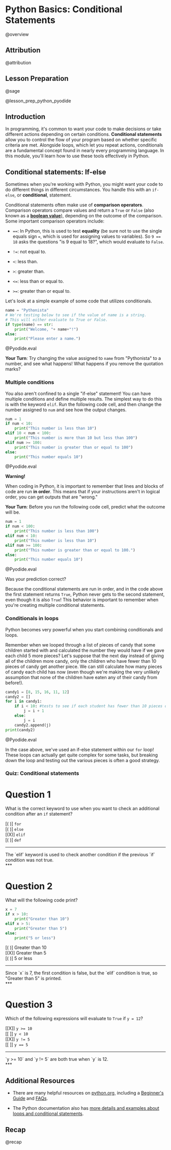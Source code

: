 <!--
module_id: python_basics_conditionals
author:   Meredith Lee
email:    leemc@chop.edu
version: 1.2.2
current_version_description: Replaced SageMathCells with Pyodide cells for better usability
module_type: standard
docs_version: 1.2.0
language: en
narrator: UK English Female
mode: Textbook

title: Python Basics: Conditionals

comment: Learn how to use conditional statements in Python. 

long_description: Before using Python for data analysis, there are some basics to learn that will set the foundation for more advanced Python coding. This module will teach you about how to use conditional statements. 

estimated_time_in_minutes: 20

@pre_reqs
Learners should be familiar with using [functions and methods](https://liascript.github.io/course/?https://raw.githubusercontent.com/arcus/education_modules/main/python_basics_variables_functions_methods/python_basics_variables_functions_methods.md#1) and [collections](https://liascript.github.io/course/?https://raw.githubusercontent.com/arcus/education_modules/main/python_basics_lists_dictionaries/python_basics_lists_dictionaries.md#1) at a beginner level. 
@end

@learning_objectives

- Utilize conditional statements

@end

good_first_module: false
collection: learn_to_code
sequence_name: python_basics
previous_sequential_module: python_basics_lists_dictionaries
coding_required: true
coding_level: basic
coding_language: python

@sets_you_up_for

- python_basics_exercise
- pandas_transform

@end

@depends_on_knowledge_available_in

- demystifying_python
- python_basics_variables_functions_methods
- python_basics_lists_dictionaries

@end


@version_history

Previous versions: 

- [1.0.1](https://liascript.github.io/course/?https://raw.githubusercontent.com/arcus/education_modules/5e1bbae6792dc5adc7cfcc99860b0f9e1447daa6/python_basics_loops_conditionals/python_basics_loops_conditionals.md#) Initial version
@end

link:  ../assets/styles.css
import: ../module_templates/macros.md
import: ../module_templates/macros_python.md
import: https://dscroft.github.io/Pyodide/README.md
import: https://github.com/LiaScript/CodeRunner/blob/master/README.md
-->

# Python Basics: Conditional Statements

@overview

## Attribution

@attribution

## Lesson Preparation

@sage

@lesson_prep_python_pyodide

## Introduction

In programming, it's common to want your code to make decisions or take different actions depending on certain conditions. **Conditional statements** allow you to control the flow of your program based on whether specific criteria are met. Alongside loops, which let you repeat actions, conditionals are a fundamental concept found in nearly every programming language. In this module, you'll learn how to use these tools effectively in Python.


## Conditional statements: If-else

Sometimes when you're working with Python, you might want your code to do different things in different circumstances. You handle this with an `if-else`, or **conditional**, statement.

Conditional statements often make use of **comparison operators**. Comparison operators compare values and return a `True` or `False` (also known as a [**boolean value**](https://www.geeksforgeeks.org/boolean-data-type-in-python/)), depending on the outcome of the comparison. Some important comparison operators include:

* `==`: In Python, this is used to test **equality** (be sure not to use  the single equals sign `=`, which is used for assigning values to variables). So `9 == 18` asks the questions "is 9 equal to 18?", which would evaluate to `False`.

* `!=`: not equal to.

* `<`: less than.

* `>`: greater than.

* `<=`: less than or equal to.

* `>=`: greater than or equal to.

Let's look at a simple example of some code that utilizes conditionals.

```python
name = "Pythonista"
# We're testing below to see if the value of name is a string.
# This will either evaluate to True or False.
if type(name) == str: 
    print("Welcome, "+ name+"!")
else:
    print("Please enter a name.")
```
@Pyodide.eval

**Your Turn**: Try changing the value assigned to `name` from "Pythonista" to a number, and see what happens! What happens if you remove the quotation marks?

### Multiple conditions


You also aren't confined to a single "if-else" statement! You can have multiple conditions and define multiple results. The simplest way to do this is with the keyword `elif`. Run the following code cell, and then change the number assigned to `num` and see how the output changes.

```python
num = 1
if num < 10:
    print("This number is less than 10")
elif 10 < num < 100:
    print("This number is more than 10 but less than 100")
elif num >= 100:
    print("This number is greater than or equal to 100")
else:
    print("This number equals 10")
```
@Pyodide.eval

<div class = "warning">
<b style="color: rgb(var(--color-highlight));">Warning!</b><br>

When coding in Python, it is important to remember that lines and blocks of code are run **in order**. This means that if your instructions aren't in logical order, you can get outputs that are "wrong."

</div>

**Your Turn**: Before you run the following code cell, predict what the outcome will be.

```python
num = 1
if num < 100:
    print("This number is less than 100")
elif num < 10:
    print("This number is less than 10")
elif num >= 100:
    print("This number is greater than or equal to 100.")
else:
    print("This number equals 10")
```
@Pyodide.eval

Was your prediction correct?

Because the conditional statements are run in order, and in the code above the first statement returns `True`, Python never gets to the second statement, even though it is also `True`! This behavior is important to remember when you're creating multiple conditional statements.

### Conditionals in loops

Python becomes very powerful when you start combining conditionals and loops.

Remember when we looped through a list of pieces of candy that some children started with and calculated the number they would have if we gave each child 5 more pieces? Let's suppose that the next day instead of giving all of the children more candy, only the children who have fewer than 10 pieces of candy get another piece. We can still calculate how many pieces of candy each child has now (even though we're making the very unlikely assumption that none of the children have eaten any of their candy from before!).

```python
candy1 = [8, 15, 16, 11, 12]
candy2 = []
for i in candy1:
    if i < 10: #tests to see if each student has fewer than 10 pieces of candy
        j = i + 1
    else:
        j = i
    candy2.append(j)
print(candy2)
```
@Pyodide.eval

In the case above, we've used an if-else statement within our `for` loop! These loops can actually get quite complex for some tasks, but breaking down the loop and testing out the various pieces is often a good strategy.

### Quiz: Conditional statements

Question 1
==========

What is the correct keyword to use when you want to check an additional condition after an `if` statement?

[( )] `for`  
[( )] `else`  
[(X)] `elif`  
[( )] `def`  
***
<div class="answer">
The `elif` keyword is used to check another condition if the previous `if` condition was not true.
</div>
***


Question 2
==========

What will the following code print?

```python
x = 7
if x > 10:
    print("Greater than 10")
elif x > 5:
    print("Greater than 5")
else:
    print("5 or less")
```

[( )] Greater than 10  
[(X)] Greater than 5  
[( )] 5 or less  
***
<div class="answer">
Since `x` is 7, the first condition is false, but the `elif` condition is true, so "Greater than 5" is printed.
</div>
***

Question 3
==========

Which of the following expressions will evaluate to `True` if `y = 12`?

[[X]] `y >= 10`  
[[ ]] `y < 10`  
[[X]] `y != 5`  
[[ ]] `y == 5`  
***
<div class="answer">
`y >= 10` and `y != 5` are both true when `y` is 12.
</div>
***


## Additional Resources

* There are many helpful resources on [python.org](https://www.python.org/), including a [Beginner's Guide](https://wiki.python.org/moin/BeginnersGuide) and [FAQs](https://docs.python.org/3/faq/).

* The Python documentation also has [more details and examples about loops and conditional statements](https://docs.python.org/3/tutorial/controlflow.html). 

## Recap

@recap